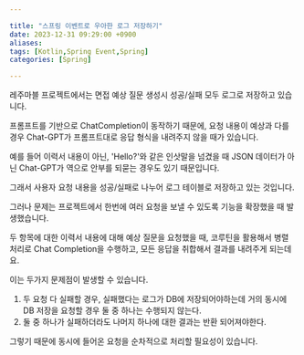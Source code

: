 ```yaml
---

title: "스프링 이벤트로 우아한 로그 저장하기"
date: 2023-12-31 09:29:00 +0900
aliases: 
tags: [Kotlin,Spring Event,Spring]
categories: [Spring]

---
```


레주마블 프로젝트에서는 면접 예상 질문 생성시 성공/실패 모두 로그로 저장하고 있습니다.

프롬프트를 기반으로 ChatCompletion이 동작하기 때문에, 요청 내용이 예상과 다를 경우 Chat-GPT가 프롬프트대로 응답 형식을 내려주지 않을 때가 있습니다.

예를 들어 이력서 내용이 아닌, 'Hello?'와 같은 인삿말을 넘겼을 때 JSON 데이터가 아닌 Chat-GPT가 역으로 안부를 되묻는 경우도 있기 때문입니다.

그래서 사용자 요청 내용을 성공/실패로 나누어 로그 테이블로 저장하고 있는 것입니다.

그러나 문제는 프로젝트에서 한번에 여러 요청을 보낼 수 있도록 기능을 확장했을 때 발생했습니다.

두 항목에 대한 이력서 내용에 대해 예상 질문을 요청했을 때, 코루틴을 활용해서 병렬 처리로 Chat Completion을 수행하고, 모든 응답을 취합해서 결과를 내려주게 되는데요.

이는 두가지 문제점이 발생할 수 있습니다.

1. 두 요청 다 실패할 경우, 실패했다는 로그가 DB에 저장되어야하는데 거의 동시에 DB 저장을 요청할 경우 둘 중 하나는 수행되지 않는다.
2. 둘 중 하나가 실패하더라도 나머지 하나에 대한 결과는 반환 되어져야한다.

그렇기 때문에 동시에 들어온 요청을 순차적으로 처리할 필요성이 있습니다.











